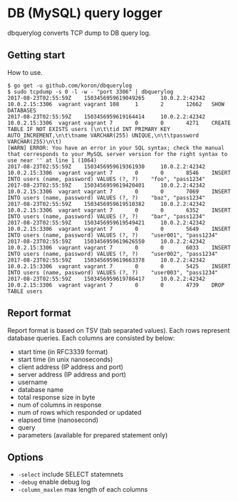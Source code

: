 # DB (MySQL) query logger

dbquerylog converts TCP dump to DB query log.

## Getting start

How to use.

```console
$ go get -u github.com/koron/dbquerylog
$ sudo tcpdump -s 0 -l -w - "port 3306" | dbquerylog
2017-08-23T02:55:59Z    1503456959619049265     10.0.2.2:42342  10.0.2.15:3306  vagrant vagrant 108     1       2       12662   SHOW DATABASES
2017-08-23T02:55:59Z    1503456959619164414     10.0.2.2:42342  10.0.2.15:3306  vagrant vagrant 7       0       0       4271    CREATE TABLE IF NOT EXISTS users (\n\t\tid INT PRIMARY KEY AUTO_INCREMENT,\n\t\tname VARCHAR(255) UNIQUE,\n\t\tpassword VARCHAR(255)\n\t)
[WARN] ERROR: You have an error in your SQL syntax; check the manual that corresponds to your MySQL server version for the right syntax to use near '' at line 1 (1064)
2017-08-23T02:55:59Z    1503456959619361930     10.0.2.2:42342  10.0.2.15:3306  vagrant vagrant 7       0       0       8546    INSERT INTO users (name, password) VALUES (?, ?)    "foo", "pass1234"
2017-08-23T02:55:59Z    1503456959619420401     10.0.2.2:42342  10.0.2.15:3306  vagrant vagrant 7       0       0       7069    INSERT INTO users (name, password) VALUES (?, ?)    "baz", "pass1234"
2017-08-23T02:55:59Z    1503456959619510382     10.0.2.2:42342  10.0.2.15:3306  vagrant vagrant 7       0       0       6352    INSERT INTO users (name, password) VALUES (?, ?)    "bar", "pass1234"
2017-08-23T02:55:59Z    1503456959619549421     10.0.2.2:42342  10.0.2.15:3306  vagrant vagrant 7       0       0       5649    INSERT INTO users (name, password) VALUES (?, ?)    "user001", "pass1234"
2017-08-23T02:55:59Z    1503456959619626550     10.0.2.2:42342  10.0.2.15:3306  vagrant vagrant 7       0       0       6033    INSERT INTO users (name, password) VALUES (?, ?)    "user002", "pass1234"
2017-08-23T02:55:59Z    1503456959619663378     10.0.2.2:42342  10.0.2.15:3306  vagrant vagrant 7       0       0       5425    INSERT INTO users (name, password) VALUES (?, ?)    "user003", "pass1234"
2017-08-23T02:55:59Z    1503456959619786417     10.0.2.2:42342  10.0.2.15:3306  vagrant vagrant 7       0       0       4739    DROP TABLE users
```

## Report format

Report format is based on TSV (tab separated values).
Each rows represent database queries.
Each columns are consisted by below:

*   start time (in RFC3339 format)
*   start time (in unix nanoseconds)
*   client address (IP address and port)
*   server address (IP address and port)
*   username
*   database name
*   total response size in byte
*   num of columns in response
*   num of rows which responded or updated
*   elapsed time (nanosecond)
*   query
*   parameters (available for prepared statement only)

## Options

*   `-select` include SELECT statemnets
*   `-debug` enable debug log
*   `-column_maxlen` max length of each columns
